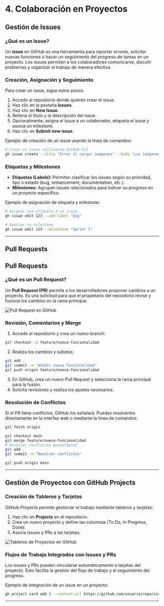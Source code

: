 # 4. Colaboración en Proyectos

## Gestión de Issues

### ¿Qué es un Issue?

Un **issue** en GitHub es una herramienta para reportar errores, solicitar nuevas funciones o hacer un seguimiento del progreso de tareas en un proyecto. Los issues permiten a los colaboradores comunicarse, discutir problemas y organizar el trabajo de manera efectiva.

### Creación, Asignación y Seguimiento

Para crear un issue, sigue estos pasos:

1. Accede al repositorio donde quieres crear el issue.
2. Haz clic en la pestaña **Issues**.
3. Haz clic en **New Issue**.
4. Rellena el título y la descripción del issue.
5. Opcionalmente, asigna el issue a un colaborador, etiqueta el issue y asocia un milestone.
6. Haz clic en **Submit new issue**.

Ejemplo de creación de un issue usando la línea de comandos:

```bash
# Crear un issue utilizando GitHub CLI
gh issue create --title "Error al cargar imágenes" --body "Las imágenes no se cargan en la página de inicio."
```

### Etiquetas y Milestones

- **Etiquetas (Labels):** Permiten clasificar los issues según su prioridad, tipo o estado (bug, enhancement, documentation, etc.).
- **Milestones:** Agrupan issues relacionados para indicar su progreso en un proyecto específico.

Ejemplo de asignación de etiqueta y milestone:

```bash
# Asignar una etiqueta a un issue
gh issue edit 123 --add-label "bug"

# Asociar un milestone
gh issue edit 123 --milestone "Sprint 1"
```

---
## Pull Requests

## Pull Requests

### ¿Qué es un Pull Request?

Un **Pull Request (PR)** permite a los desarrolladores proponer cambios a un proyecto. Es una solicitud para que el propietario del repositorio revise y fusione los cambios en la rama principal.

![Pull Request en GitHub](https://docs.github.com/assets/cb-87213/images/help/pull_requests/pull-request-review-edit-branch.png)

### Revisión, Comentarios y Merge

1. Accede al repositorio y crea un nuevo branch:

```bash
git checkout -b feature/nueva-funcionalidad
```

2. Realiza los cambios y súbelos:

```bash
git add .
git commit -m "Añadir nueva funcionalidad"
git push origin feature/nueva-funcionalidad
```

3. En GitHub, crea un nuevo Pull Request y selecciona la rama principal para la fusión.
4. Solicita revisiones y realiza los ajustes necesarios.

### Resolución de Conflictos

Si el PR tiene conflictos, GitHub los señalará. Puedes resolverlos directamente en la interfaz web o mediante la línea de comandos:

```bash
git fetch origin

git checkout main
git merge feature/nueva-funcionalidad
# Resolver conflictos manualmente
git add .
git commit -m "Resolver conflictos"

git push origin main
```


---

## Gestión de Proyectos con GitHub Projects

### Creación de Tableros y Tarjetas

GitHub Proyects permite gestionar el trabajo mediante tableros y tarjetas:

1. Haz clic en **Projects** en el repositorio.
2. Crea un nuevo proyecto y define las columnas (To Do, In Progress, Done).
3. Asocia issues y PRs a las tarjetas.

![Tableros de Proyectos en GitHub](https://misovirtual.virtual.uniandes.edu.co/codelabs/tableros-proyecto-github/img/8ee1e4d39b396c36.png)

### Flujos de Trabajo Integrados con Issues y PRs

Los issues y PRs pueden vincularse automáticamente a tarjetas del proyecto. Esto facilita la gestión del flujo de trabajo y el seguimiento del progreso.

Ejemplo de integración de un issue en un proyecto:

```bash
gh project card add 1 --content-url https://github.com/usuario/repo/issues/123
```

---
